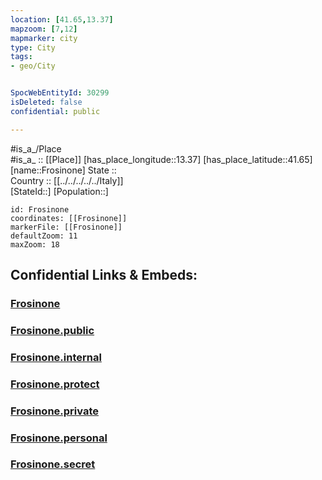 ```yaml
---
location: [41.65,13.37] 
mapzoom: [7,12] 
mapmarker: city 
type: City
tags:
- geo/City


SpocWebEntityId: 30299
isDeleted: false
confidential: public

---
```

#is_a_/Place  
#is_a_ :: [[Place]] 
[has_place_longitude::13.37] 
[has_place_latitude::41.65] 
[name::Frosinone] 
State ::  
Country :: [[../../../../../Italy]]  
[StateId::] 
[Population::] 



```leaflet
id: Frosinone
coordinates: [[Frosinone]] 
markerFile: [[Frosinone]] 
defaultZoom: 11 
maxZoom: 18
```


## Confidential Links & Embeds: 

### [Frosinone](/_Standards/Earth/Continent/Europe/Europe~South/Italy/regions~Italy/Lazio/Frosinone.Province/City/Frosinone.md) 

### [Frosinone.public](/_public/Earth/Continent/Europe/Europe~South/Italy/regions~Italy/Lazio/Frosinone.Province/City/Frosinone.public.md) 

### [Frosinone.internal](/_internal/Earth/Continent/Europe/Europe~South/Italy/regions~Italy/Lazio/Frosinone.Province/City/Frosinone.internal.md) 

### [Frosinone.protect](/_protect/Earth/Continent/Europe/Europe~South/Italy/regions~Italy/Lazio/Frosinone.Province/City/Frosinone.protect.md) 

### [Frosinone.private](/_private/Earth/Continent/Europe/Europe~South/Italy/regions~Italy/Lazio/Frosinone.Province/City/Frosinone.private.md) 

### [Frosinone.personal](/_personal/Earth/Continent/Europe/Europe~South/Italy/regions~Italy/Lazio/Frosinone.Province/City/Frosinone.personal.md) 

### [Frosinone.secret](/_secret/Earth/Continent/Europe/Europe~South/Italy/regions~Italy/Lazio/Frosinone.Province/City/Frosinone.secret.md)

